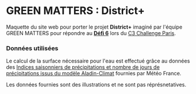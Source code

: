 # GREEN MATTERS : District+

Maquette du site web pour porter le projet **District+** imaginé par l'équipe GREEN MATTERS pour répondre au **[Défi 6](http://c3challenge.com/portfolio-posts/comment-rendre-lhabitat-autonome-en-eau-et-en-energie/)** lors du [C3 Challenge Paris](http://c3challenge.com/).

### Données utilisées

Le calcul de la surface nécessaire pour l'eau est effectué grâce au données des [Indices saisonniers de précipitations et nombre de jours de précipitations issus du modèle Aladin-Climat](https://www.data.gouv.fr/fr/datasets/indices-saisonniers-de-precipitations-et-nombre-de-jours-de-precipitations-issus-du-modele-aladin-climat/) fournies par Météo France.

Les données fournies sont des illustrations et ne sont pas réprésnetatives.
